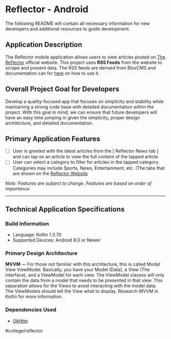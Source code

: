 # Reflector - Android
The following README will contain all necessary information for new developers and additional resources to guide development.

## Application Description
The Reflector mobile application allows users to view articles posted on [The Reflector](https://www.reflector-online.com/) official website. This project uses **RSS Feeds** from the website to scrape and present data. The RSS feeds are derived from BloxCMS and documentation can for [here](https://help.bloxcms.com/knowledge-base/applications/editorial/assets/tasks/article_504ccd62-2bfd-11e5-8804-131eebdc4425.html) on how to use it.

## Overall Project Goal for Developers
Develop a quality-focused app that focuses on simplicity and stability while maintaining a strong code base with detailed documentation within the project. With this goal in mind, we can ensure that future developers will have an easy time jumping in given the simplicity, proper design architecture, and detailed documentation.

## Primary Application Features
- [ ] User is greeted with the latest articles from the [ Reflector News tab ] and can tap on an article to view the full content of the tapped article.
- [ ] User can select a category to filter for articles in the tapped category. Categories may include Sports, News, Entertainment, etc. (The tabs that are shown on the [Reflector Website](https://www.reflector-online.com)

*Note: Features are subject to change. Features are based on order of importance.*
- - - -
## Technical Application Specifications

### Build Information
* Language: Kotlin 1.3.70
* Supported Devices: Android 8.0 or Newer

### Primary Design Architecture
**MVVM** — For those not familiar with this architecture, this is called Model View ViewModel. Basically, you have your Model (Data), a View (The interface), and a ViewModel for each view. The ViewModel classes will only contain the data from a model  that needs to be presented in that view. This separation allows for the Views to avoid interacting with the model data. The ViewModels should tell the View what to display. Research MVVM in Kotlin for more information.

### Dependencies Used
* [OkHttp](https://square.github.io/okhttp/)

#college/reflector
